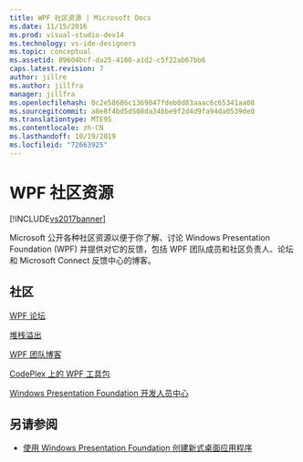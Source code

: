 ```yaml
---
title: WPF 社区资源 | Microsoft Docs
ms.date: 11/15/2016
ms.prod: visual-studio-dev14
ms.technology: vs-ide-designers
ms.topic: conceptual
ms.assetid: 89604bcf-da25-4180-a1d2-c5f22ab67bb6
caps.latest.revision: 7
author: jillre
ms.author: jillfra
manager: jillfra
ms.openlocfilehash: 0c2e58686c1369847fdeb0d83aaac6c65341aa08
ms.sourcegitcommit: a8e8f4bd5d508da34bbe9f2d4d9fa94da0539de0
ms.translationtype: MTE95
ms.contentlocale: zh-CN
ms.lasthandoff: 10/19/2019
ms.locfileid: "72663925"
---
```

# <a name="wpf-community-resources"></a>WPF 社区资源
[!INCLUDE[vs2017banner](../includes/vs2017banner.md)]

Microsoft 公开各种社区资源以便于你了解、讨论 Windows Presentation Foundation (WPF) 并提供对它的反馈，包括 WPF 团队成员和社区负责人、论坛和 Microsoft Connect 反馈中心的博客。

## <a name="community"></a>社区
 [WPF 论坛](http://go.microsoft.com/fwlink/?LinkId=187440)

 [堆栈溢出](http://stackoverflow.com/questions/tagged/wpf)

 [WPF 团队博客](http://blogs.msdn.com/b/wpf/)

 [CodePlex 上的 WPF 工具包](http://wpf.codeplex.com/)

 [Windows Presentation Foundation 开发人员中心](https://www.visualstudio.com/features/wpf-vs)

## <a name="see-also"></a>另请参阅

- [使用 Windows Presentation Foundation 创建新式桌面应用程序](../designers/create-modern-desktop-applications-with-windows-presentation-foundation.md)